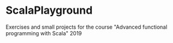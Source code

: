# ScalaPlayground
Exercises and small projects for the course "Advanced functional programming with Scala" 2019
